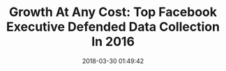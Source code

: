 ---
date: 2018-03-30 01:49:42
link:
  source: pocket
  source_url: https://getpocket.com
  text: 'Growth At Any Cost: Top Facebook Executive Defended Data Collection In 2016'
  url: https://www.buzzfeed.com/ryanmac/growth-at-any-cost-top-facebook-executive-defended-data?utm_term=.bgrq1x30RK#.wapEVG4NQr
slug: growth-at-any-cost-top-facebook-executive-defended-data-collection-in-2016
source: pocket
title: 'Growth At Any Cost: Top Facebook Executive Defended Data Collection In 2016'
syndicated:
- type: twitter
  url: https://twitter.com/roytang/statuses/979540115625267200/
---